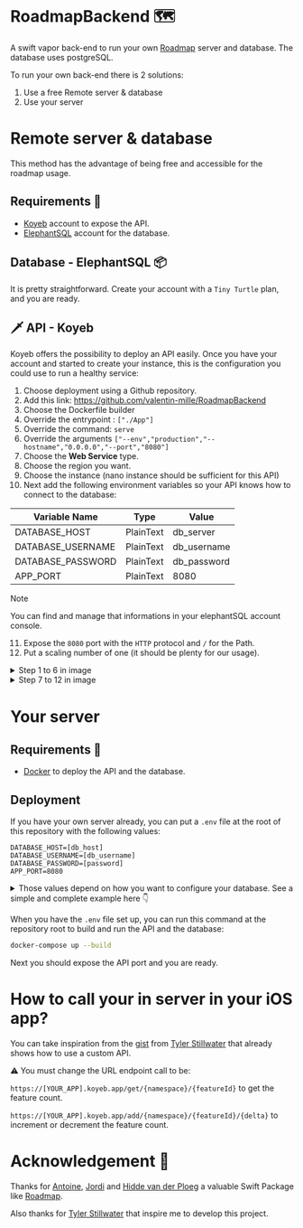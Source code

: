 # RoadmapBackend 🗺️

A swift vapor back-end to run your own [Roadmap](https://github.com/AvdLee/Roadmap) server and database.
The database uses postgreSQL.

To run your own back-end there is 2 solutions:
1. Use a free Remote server & database
2. Use your server

# Remote server & database

This method has the advantage of being free and accessible for the roadmap usage. 

## Requirements 👷
- [Koyeb](https://www.koyeb.com/) account to expose the API.
- [ElephantSQL](https://www.elephantsql.com/) account for the database.

## Database - ElephantSQL 📦 

It is pretty straightforward. Create your account with a `Tiny Turtle` plan, and you are ready.

## 🗡️ API - Koyeb

Koyeb offers the possibility to deploy an API easily. Once you have your account and started to create your instance, this is the configuration you could use to run a healthy service:

1. Choose deployment using a Github repository.
2. Add this link: https://github.com/valentin-mille/RoadmapBackend
3. Choose the Dockerfile builder
4. Override the entrypoint : `["./App"]`
5. Override the command: `serve`
6. Override the arguments `["--env","production","--hostname","0.0.0.0","--port","8080"]`
7. Choose the **Web Service** type.
8. Choose the region you want.
9. Choose the instance (nano instance should be sufficient for this API)
10. Next add the following environment variables so your API knows how to connect to the database:

| Variable Name     | Type      | Value       |
| ----------------- | --------- | ----------- |
| DATABASE_HOST     | PlainText | db_server   |
| DATABASE_USERNAME | PlainText | db_username |
| DATABASE_PASSWORD | PlainText | db_password |
| APP_PORT          | PlainText | 8080        |

> [!NOTE]
> You can find and manage that informations in your elephantSQL account console.

11. Expose the `8080` port with the `HTTP` protocol and `/` for the Path.
12. Put a scaling number of one (it should be plenty for our usage).

<details>
<summary>Step 1 to 6 in image</summary>
  
![CleanShot 2023-09-13 at 11 07 46@2x](https://github.com/valentin-mille/RoadmapBackend/assets/40181807/8d5ee0d9-76ae-47d0-88f5-066f66e72698)
</details>

<details>
<summary>Step 7 to 12 in image</summary>
  
![CleanShot 2023-09-13 at 21 11 27@2x](https://github.com/valentin-mille/RoadmapBackend/assets/40181807/b378e1e9-9bcf-4f01-8936-660362595efe)
</details>


# Your server

## Requirements 👷
- [Docker](https://www.docker.com/) to deploy the API and the database.

## Deployment

If you have your own server already, you can put a `.env` file at the root of this repository with the following values:

```
DATABASE_HOST=[db_host]
DATABASE_USERNAME=[db_username]
DATABASE_PASSWORD=[password]
APP_PORT=8080
```

<details>
<summary>Those values depend on how you want to configure your database. See a simple and complete example here 👇</summary>
  
```
DATABASE_HOST=db
DATABASE_USERNAME=vapor_username
DATABASE_PASSWORD=vapor_password
APP_PORT=8080
```
</details>

When you have the `.env` file set up, you can run this command at the repository root to build and run the API and the database:

```bash
docker-compose up --build
```

Next you should expose the API port and you are ready.

# How to call your in server in your iOS app?

You can take inspiration from the [gist](https://gist.github.com/tylerstillwater/b129d1f3fe6efc87c08db6085053613f) from [Tyler Stillwater](https://github.com/tylerstillwater) that already shows how to use a custom API.

⚠️ You must change the URL endpoint call to be:

`https://[YOUR_APP].koyeb.app/get/{namespace}/{featureId}` to get the feature count.

`https://[YOUR_APP].koyeb.app/add/{namespace}/{featureId}/{delta}` to increment or decrement the feature count.

# Acknowledgement 🙏

Thanks for [Antoine](https://twitter.com/twannl), [Jordi](https://twitter.com/jordibruin) and [Hidde van der Ploeg](https://twitter.com/hiddevdploeg) a valuable Swift Package like [Roadmap](https://github.com/AvdLee/Roadmap).

Also thanks for [Tyler Stillwater](https://github.com/tylerstillwater) that inspire me to develop this project. 


